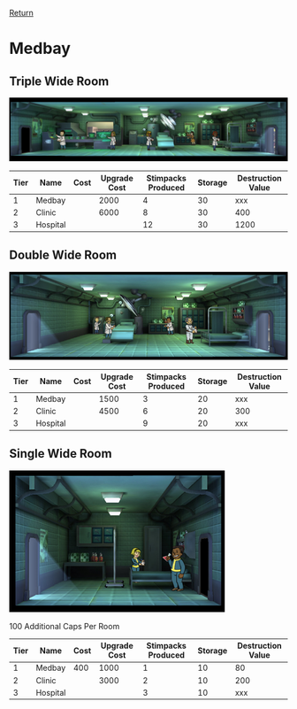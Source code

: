 [Return](../README.md)

Medbay
===========

## Triple Wide Room

![Medbay](t3images/tripplehospital.jpg)

Tier | Name | Cost | Upgrade Cost | Stimpacks Produced | Storage | Destruction Value
------|------|------|------|------|------|------
1 | Medbay | | 2000 | 4 | 30 | xxx
2 | Clinic | | 6000 | 8 | 30 | 400
3 | Hospital | | | 12 | 30 | 1200

## Double Wide Room

![Medbay](t3images/doublehospital.jpg)

Tier | Name | Cost | Upgrade Cost | Stimpacks Produced | Storage | Destruction Value
------|------|------|------|------|------|------
1 | Medbay | | 1500 | 3 | 20 | xxx
2 | Clinic | | 4500 | 6 | 20 | 300
3 | Hospital | | | 9 | 20 | xxx

## Single Wide Room

![Medbay](t1images/singlemedbay.jpg)

100 Additional Caps Per Room

Tier | Name | Cost | Upgrade Cost | Stimpacks Produced | Storage | Destruction Value
------|------|------|------|------|------|------
1 | Medbay | 400 | 1000 | 1 | 10 | 80
2 | Clinic | | 3000 | 2 | 10 | 200
3 | Hospital | | | 3 | 10 | xxx
